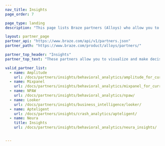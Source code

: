```yaml
---
nav_title: Insights
page_order: 7

page_type: landing
description: "This page lists Braze partners (Alloys) who allow you to pull data from multiple resources to create custom and targeted content based on contextual location and more"

layout: partner_page
partner_api: "https://www.braze.com/api/v1/partners.json"
partner_path: "https://www.braze.com/product/alloys/partners/"

partner_top_header: "Insights"
partner_top_text: "These partners allow you to visualize and make decisions based on customer behavior trends, app events, and other intelligence analytics data."

valid_partner_list:
  - name: Amplitude
    url: /docs/partners/insights/behavioral_analytics/amplitude_for_currents/
  - name: Mixpanel
    url: /docs/partners/insights/behavioral_analytics/mixpanel_for_currents/
  - name: NPAW
    url: /docs/partners/insights/behavioral_analytics/npaw/
  - name: Looker
    url: /docs/partners/insights/business_intelligence/looker/
  - name: Apteligent
    url: /docs/partners/insights/crash_analytics/apteligent/
  - name: Neura
    title: Insights
    url: /docs/partners/insights/behavioral_analytics/neura_insights/


---
```

